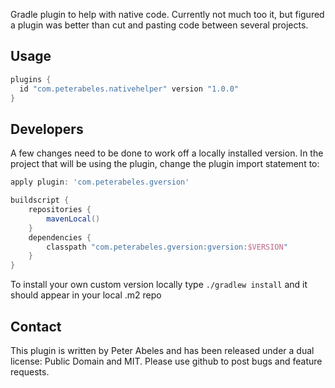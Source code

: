Gradle plugin to help with native code. Currently not much too it, but figured a plugin was better than cut
and pasting code between several projects.

## Usage

```groovy
plugins {
  id "com.peterabeles.nativehelper" version "1.0.0"
}
``` 


## Developers

A few changes need to be done to work off a locally installed version. In the project that will be using the plugin,
change the plugin import statement to:
```groovy
apply plugin: 'com.peterabeles.gversion'

buildscript {
    repositories {
        mavenLocal()
    }
    dependencies {
        classpath "com.peterabeles.gversion:gversion:$VERSION"
    }
}
```
To install your own custom version locally type ```./gradlew install``` and it should appear in your local .m2 repo


## Contact

This plugin is written by Peter Abeles and has been released under a dual license: Public Domain and MIT. Please use github to post bugs and feature requests.
